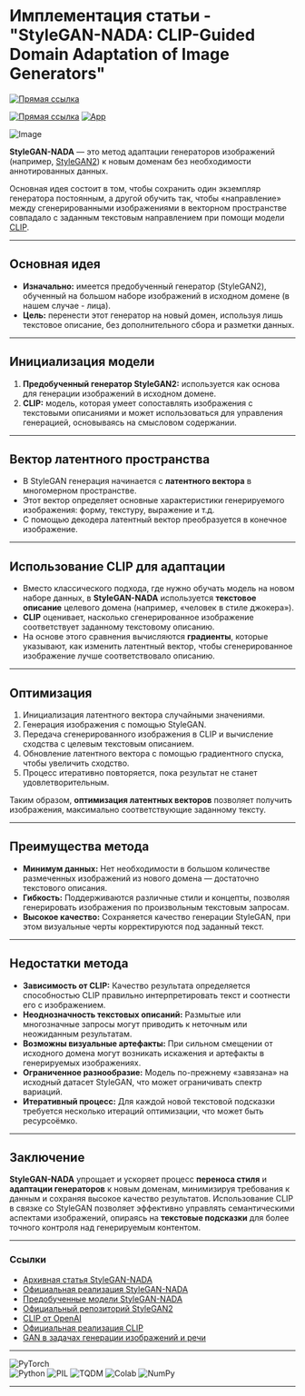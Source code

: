 # Имплементация статьи - "StyleGAN-NADA: CLIP-Guided Domain Adaptation of Image Generators"

[![Прямая ссылка](https://colab.research.google.com/assets/colab-badge.svg)](https://colab.research.google.com/drive/1eUdDg8grtwCD2Y476LH4fbK8kUqJdqAf?usp=sharing)

[![Прямая ссылка](https://img.shields.io/badge/Colab-Notebook%20in%20Colab-blue?logo=google-colab)](https://colab.research.google.com/drive/1eUdDg8grtwCD2Y476LH4fbK8kUqJdqAf?usp=sharing)
[![App](https://img.shields.io/badge/Colab-App%20in%20Colab-orange?logo=google-colab)](https://colab.research.google.com/github/AlexeyK12/Implementation-of-the-article-StyleGAN-NADA/blob/main/app_StyleGAN_NADA_AK_12.ipynb)

![Image](DALL·E-hum-joker.png)

**StyleGAN-NADA** — это метод адаптации генераторов изображений (например, [StyleGAN2](https://github.com/NVlabs/stylegan2)) к новым доменам без необходимости аннотированных данных. 

Основная идея состоит в том, чтобы сохранить один экземпляр генератора постоянным, а другой обучить так, чтобы «направление» между сгенерированными изображениями в векторном пространстве совпадало с заданным текстовым направлением при помощи модели [CLIP](https://github.com/openai/CLIP).

---

## Основная идея

- **Изначально:** имеется предобученный генератор (StyleGAN2), обученный на большом наборе изображений в исходном домене (в нашем случае - лица).
- **Цель:** перенести этот генератор на новый домен, используя лишь текстовое описание, без дополнительного сбора и разметки данных.

---

## Инициализация модели

1. **Предобученный генератор StyleGAN2:** используется как основа для генерации изображений в исходном домене.
2. **CLIP:** модель, которая умеет сопоставлять изображения с текстовыми описаниями и может использоваться для управления генерацией, основываясь на смысловом содержании.

---

## Вектор латентного пространства

- В StyleGAN генерация начинается с **латентного вектора** в многомерном пространстве.
- Этот вектор определяет основные характеристики генерируемого изображения: форму, текстуру, выражение и т.д.
- С помощью декодера латентный вектор преобразуется в конечное изображение.

---

## Использование CLIP для адаптации

- Вместо классического подхода, где нужно обучать модель на новом наборе данных, в **StyleGAN-NADA** используется **текстовое описание** целевого домена (например, «человек в стиле джокера»).
- **CLIP** оценивает, насколько сгенерированное изображение соответствует заданному текстовому описанию.
- На основе этого сравнения вычисляются **градиенты**, которые указывают, как изменить латентный вектор, чтобы сгенерированное изображение лучше соответствовало описанию.

---

## Оптимизация

1. Инициализация латентного вектора случайными значениями.
2. Генерация изображения с помощью StyleGAN.
3. Передача сгенерированного изображения в CLIP и вычисление сходства с целевым текстовым описанием.
4. Обновление латентного вектора с помощью градиентного спуска, чтобы увеличить сходство.
5. Процесс итеративно повторяется, пока результат не станет удовлетворительным.

Таким образом, **оптимизация латентных векторов** позволяет получить изображения, максимально соответствующие заданному тексту.

---

## Преимущества метода

- **Минимум данных:** Нет необходимости в большом количестве размеченных изображений из нового домена — достаточно текстового описания.
- **Гибкость:** Поддерживаются различные стили и концепты, позволяя генерировать изображения по произвольным текстовым запросам.
- **Высокое качество:** Сохраняется качество генерации StyleGAN, при этом визуальные черты корректируются под заданный текст.

---

## Недостатки метода

- **Зависимость от CLIP:** Качество результата определяется способностью CLIP правильно интерпретировать текст и соотнести его с изображением.
- **Неоднозначность текстовых описаний:** Размытые или многозначные запросы могут приводить к неточным или неожиданным результатам.
- **Возможны визуальные артефакты:** При сильном смещении от исходного домена могут возникать искажения и артефакты в генерируемых изображениях.
- **Ограниченное разнообразие:** Модель по-прежнему «завязана» на исходный датасет StyleGAN, что может ограничивать спектр вариаций.
- **Итеративный процесс:** Для каждой новой текстовой подсказки требуется несколько итераций оптимизации, что может быть ресурсоёмко.

---

## Заключение

**StyleGAN-NADA** упрощает и ускоряет процесс **переноса стиля** и **адаптации генераторов** к новым доменам, минимизируя требования к данным и сохраняя высокое качество результатов. Использование CLIP в связке со StyleGAN позволяет эффективно управлять семантическими аспектами изображений, опираясь на **текстовые подсказки** для более точного контроля над генерируемым контентом.

---

### Ссылки

- [Архивная статья StyleGAN-NADA](https://arxiv.org/abs/2108.00946)
- [Официальная реализация StyleGAN-NADA](https://stylegan-nada.github.io/)
- [Предобученные модели StyleGAN-NADA](https://drive.google.com/drive/folders/1Z76nD8pXIL2O5f6xV8VjM4DUCmhbzn0l)
- [Официальный репозиторий StyleGAN2](https://github.com/NVlabs/stylegan2)
- [CLIP от OpenAI](https://github.com/openai/CLIP)
- [Официальная реализация CLIP](https://github.com/orpatashnik/StyleCLIP)
- [GAN в задачах генерации изображений и речи](https://www.hse.ru/data/2024/08/05/2114700171/Аланов_резюме_05.08.2024.pdf)

---

![PyTorch](https://upload.wikimedia.org/wikipedia/commons/9/96/Pytorch_logo.png)  
![Python](https://www.python.org/static/community_logos/python-logo.png)
![PIL](https://pillow.readthedocs.io/en/stable/_static/pillow-logo.png) 
![TQDM](https://github.com/tqdm/tqdm/blob/5faf18bd92ea2517c5e86d206597fcf5086fbbb4/images/logo.gif?raw=true)
![Colab](https://tech.fusic.co.jp/uploads/20180516134847.png)
![NumPy](https://upload.wikimedia.org/wikipedia/commons/3/31/NumPy_logo_2020.svg) 

---
